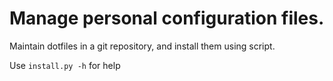 # Manage personal configuration files.

Maintain dotfiles in a git repository,
and install them using script.

Use ``install.py -h`` for help


